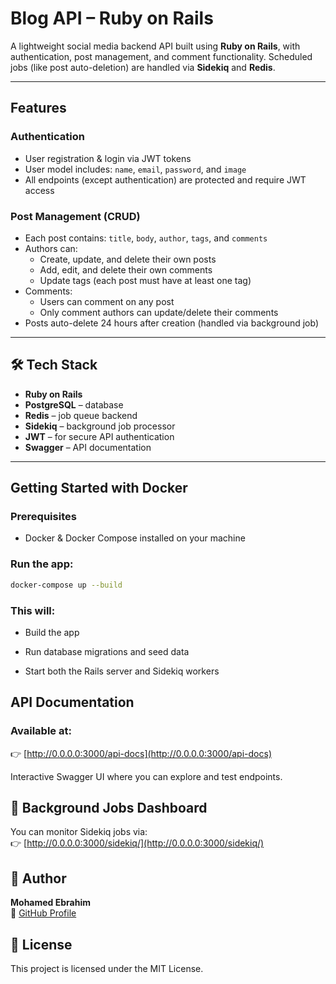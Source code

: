 # Blog API – Ruby on Rails

A lightweight social media backend API built using **Ruby on Rails**, with authentication, post management, and comment functionality. Scheduled jobs (like post auto-deletion) are handled via **Sidekiq** and **Redis**.

---

## Features

### Authentication
- User registration & login via JWT tokens
- User model includes: `name`, `email`, `password`, and `image`
- All endpoints (except authentication) are protected and require JWT access

### Post Management (CRUD)
- Each post contains: `title`, `body`, `author`, `tags`, and `comments`
- Authors can:
  - Create, update, and delete their own posts
  - Add, edit, and delete their own comments
  - Update tags (each post must have at least one tag)
- Comments:
  - Users can comment on any post
  - Only comment authors can update/delete their comments
- Posts auto-delete 24 hours after creation (handled via background job)

---

## 🛠️ Tech Stack

- **Ruby on Rails**
- **PostgreSQL** – database
- **Redis** – job queue backend
- **Sidekiq** – background job processor
- **JWT** – for secure API authentication
- **Swagger** – API documentation

---

## Getting Started with Docker

### Prerequisites
- Docker & Docker Compose installed on your machine

### Run the app:

```bash
docker-compose up --build
```
### This will:

- Build the app

- Run database migrations and seed data

- Start both the Rails server and Sidekiq workers

## API Documentation
### Available at:
👉 [http://0.0.0.0:3000/api-docs](http://0.0.0.0:3000/api-docs)

Interactive Swagger UI where you can explore and test endpoints.

## 📌 Background Jobs Dashboard

You can monitor Sidekiq jobs via:  
👉 [http://0.0.0.0:3000/sidekiq/](http://0.0.0.0:3000/sidekiq/)

## 👤 Author

**Mohamed Ebrahim**  
🔗 [GitHub Profile](https://github.com/mohmedeprahem)

## 📄 License

This project is licensed under the MIT License.
